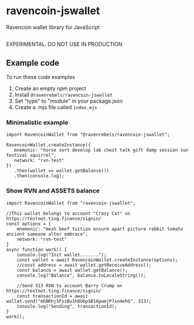 # ravencoin-jswallet

Ravencoin wallet library for JavaScript

##

EXPERIMENTAL. DO NOT USE IN PRODUCTION

## Example code

To run these code examples

1. Create an empty npm project
2. Install `@ravenrebels/ravencoin-jswallet`
3. Set "type" to "module" in your package.json
4. Create a .mjs file called `index.mjs`
### Minimalistic example

```
import RavencoinWallet from "@ravenrebels/ravencoin-jswallet";

RavencoinWallet.createInstance({
   mnemonic: "horse sort develop lab chest talk gift damp session sun festival squirrel",
   network: "rvn-test"
})
   .then(wallet => wallet.getBalance())
   .then(console.log);
```

### Show RVN and ASSETS balance

```
import RavencoinWallet from "ravencoin-jswallet";

//This wallet belongs to account "Crazy Cat" on https://testnet.ting.finance/signin/
const options = {
    mnemonic: "mesh beef tuition ensure apart picture rabbit tomato ancient someone alter embrace",
    network: "rvn-test"
}
async function work() {
    console.log("Init wallet.......");
    const wallet = await RavencoinWallet.createInstance(options);
    //const address = await wallet.getReceiveAddress();
    const balance = await wallet.getBalance();
    console.log("Balance", balance.toLocaleString());

    //Send 313 RVN to account Barry Crump on https://testnet.ting.finance/signin/
    const transactionId = await wallet.send("mhBKhj5FxzBu1h8U6pSB16pwmjP7xo4ehG", 313);
    console.log("Sending", transactionId);
}
work();

```
